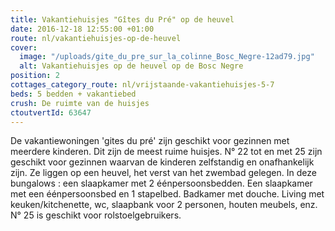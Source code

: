```yaml
---
title: Vakantiehuisjes "Gîtes du Pré" op de heuvel
date: 2016-12-18 12:55:00 +01:00
route: nl/vakantiehuisjes-op-de-heuvel
cover:
  image: "/uploads/gite_du_pre_sur_la_colinne_Bosc_Negre-12ad79.jpg"
  alt: Vakantiehuisjes op de heuvel op de Bosc Negre
position: 2
cottages_category_route: nl/vrijstaande-vakantiehuisjes-5-7
beds: 5 bedden + vakantiebed
crush: De ruimte van de huisjes
ctoutvertId: 63647
---
```


De vakantiewoningen 'gites du pré' zijn geschikt voor gezinnen met meerdere kinderen. Dit zijn de meest ruime huisjes. N° 22 tot en met 25 zijn geschikt voor gezinnen waarvan de kinderen zelfstandig en onafhankelijk zijn. Ze liggen op een heuvel, het verst van het zwembad gelegen. In deze bungalows : een slaapkamer met 2 éénpersoonsbedden. Een slaapkamer met een éénpersoonsbed en 1 stapelbed. Badkamer met douche. Living met keuken/kitchenette, wc, slaapbank voor 2 personen, houten meubels, enz. N° 25 is geschikt voor rolstoelgebruikers.